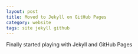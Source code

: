 ```yaml
---
layout: post
title: Moved to Jekyll on GitHub Pages
category: website
tags: site jekyll github
---
```

Finally started playing with Jekyll and GitHub Pages